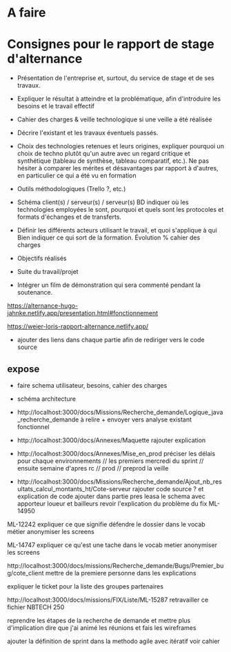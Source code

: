 # A faire

# Consignes pour le rapport de stage d'alternance

- Présentation de l'entreprise et, surtout, du service de stage et de ses travaux.

- Expliquer le résultat à atteindre et la problématique, afin d'introduire les besoins et le travail effectif
- Cahier des charges & veille technologique si une veille a été réalisée
- Décrire l'existant et les travaux éventuels passés.

- Choix des technologies retenues et leurs origines, expliquer pourquoi un choix de techno plutôt qu'un autre avec un regard critique et synthétique (tableau de synthèse, tableau comparatif, etc.). Ne pas hésiter à comparer les mérites et désavantages par rapport à d'autres, en particulier ce qui a été vu en formation
- Outils méthodologiques (Trello ?, etc.)

- Schéma client(s) / serveur(s) / serveur(s) BD indiquer où les technologies employées le sont, pourquoi et quels sont les protocoles et formats d'échanges et de transferts.
- Définir les différents acteurs utilisant le travail, et quoi s'applique à qui
Bien indiquer ce qui sort de la formation.
Évolution % cahier des charges
- Objectifs réalisés
- Suite du travail/projet
- Intégrer un film de démonstration qui sera commenté pendant la soutenance.

https://alternance-hugo-jahnke.netlify.app/presentation.html#fonctionnement


https://weier-loris-rapport-alternance.netlify.app/

- ajouter des liens dans chaque partie afin de rediriger vers le code source

## expose

- faire schema utilisateur, besoins, cahier des charges
- schéma architecture

- http://localhost:3000/docs/Missions/Recherche_demande/Logique_java_recherche_demande à relire + envoyer vers analyse existant fonctionnel

- http://localhost:3000/docs/Annexes/Maquette rajouter explication

- http://localhost:3000/docs/Annexes/Mise_en_prod préciser les délais pour chaque environnements // les premiers mercredi du sprint // ensuite semaine d'apres rc // prod // preprod la veille


- http://localhost:3000/docs/Missions/Recherche_demande/Ajout_nb_resultats_calcul_montants_ht/Cote-serveur rajouter code source ? et explication de code
ajouter dans partie pres leasa le schema avec apporteur loueur et bailleurs
revoir l'explication du problème du fix ML-14950

ML-12242 expliquer ce que signifie défendre le dossier dans le vocab métier  anonymiser les screens

ML-14747 expliquer ce qu'est une tache dans le vocab metier anonymiser les screens

http://localhost:3000/docs/missions/Recherche_demande/Bugs/Premier_bug/cote_client mettre de la premiere personne dans les explications 

expliquer le ticket pour la liste des groupes partenaires

http://localhost:3000/docs/missions/FIX/Liste/ML-15287 retravailler ce fichier
NBTECH 250

reprendre les étapes de la recherche de demande et mettre plus d'implication dire que j'ai animé les réunions et fais les wireframes

ajouter la définition de sprint dans la methodo agile avec itératif voir cahier